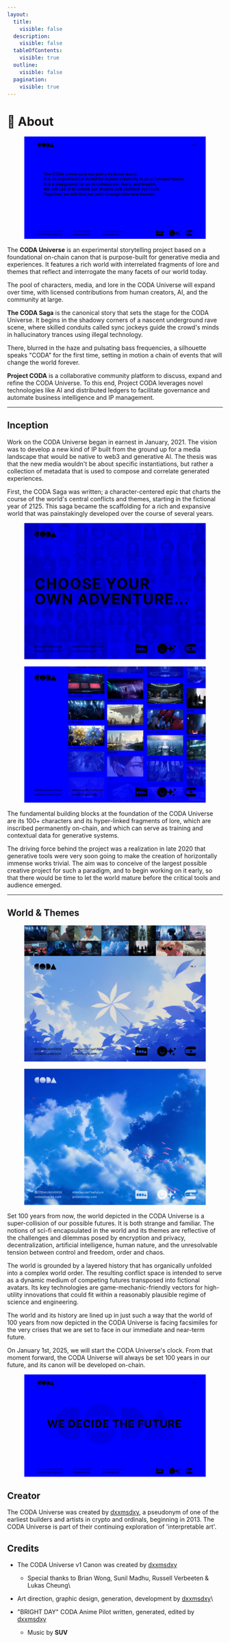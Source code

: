 ```yaml
---
layout:
  title:
    visible: false
  description:
    visible: false
  tableOfContents:
    visible: true
  outline:
    visible: false
  pagination:
    visible: true
---
```


# 📄 About

<div data-full-width="true">

<figure><img src="../../.gitbook/assets/coda_deck_artboards-3.jpg" alt=""><figcaption></figcaption></figure>

</div>

The **CODA Universe** is an experimental storytelling project based on a foundational on-chain canon that is purpose-built for generative media and experiences. It features a rich world with interrelated fragments of lore and themes that reflect and interrogate the many facets of our world today.

The pool of characters, media, and lore in the CODA Universe will expand over time, with licensed contributions from human creators, AI, and the community at large.

**The CODA Saga** is the canonical story that sets the stage for the CODA Universe. It begins in the shadowy corners of a nascent underground rave scene, where skilled conduits called sync jockeys guide the crowd's minds in hallucinatory trances using illegal technology.

There, blurred in the haze and pulsating bass frequencies, a silhouette speaks "CODA" for the first time, setting in motion a chain of events that will change the world forever.

**Project CODA** is a collaborative community platform to discuss, expand and refine the CODA Universe. To this end, Project CODA leverages novel technologies like AI and distributed ledgers to facilitate governance and automate business intelligence and IP management.

***

## Inception

Work on the CODA Universe began in earnest in January, 2021. The vision was to develop a new kind of IP built from the ground up for a media landscape that would be native to web3 and generative AI. The thesis was that the new media wouldn't be about specific instantiations, but rather a collection of metadata that is used to compose and correlate generated experiences.

First, the CODA Saga was written; a character-centered epic that charts the course of the world's central conflicts and themes, starting in the fictional year of 2125. This saga became the scaffolding for a rich and expansive world that was painstakingly developed over the course of several years.

<div>

<figure><img src="../../.gitbook/assets/social_choose-your-own-adventure.jpg" alt=""><figcaption></figcaption></figure>

 

<figure><img src="../../.gitbook/assets/social_canon.jpg" alt=""><figcaption></figcaption></figure>

</div>

The fundamental building blocks at the foundation of the CODA Universe are its 100+ characters and its hyper-linked fragments of lore, which are inscribed permanently on-chain, and which can serve as training and contextual data for generative systems.

The driving force behind the project was a realization in late 2020 that generative tools were very soon going to make the creation of horizontally immense works trivial. The aim was to conceive of the largest possible creative project for such a paradigm, and to begin working on it early, so that there would be time to let the world mature before the critical tools and audience emerged.

***

## World & Themes

<div>

<figure><img src="../../.gitbook/assets/social_100-years-from-now.jpg" alt=""><figcaption></figcaption></figure>

 

<figure><img src="../../.gitbook/assets/social_clouds-01.jpg" alt=""><figcaption></figcaption></figure>

</div>

Set 100 years from now, the world depicted in the CODA Universe is a super-collision of our possible futures. It is both strange and familiar. The notions of sci-fi encapsulated in the world and its themes are reflective of the challenges and dilemmas posed by encryption and privacy, decentralization, artificial intelligence, human nature, and the unresolvable tension between control and freedom, order and chaos.

The world is grounded by a layered history that has organically unfolded into a complex world order. The resulting conflict space is intended to serve as a dynamic medium of competing futures transposed into fictional avatars. Its key technologies are game-mechanic-friendly vectors for high-utility innovations that could fit within a reasonably plausible regime of science and engineering.

The world and its history are lined up in just such a way that the world of 100 years from now depicted in the CODA Universe is facing facsimiles for the very crises that we are set to face in our immediate and near-term future.

On January 1st, 2025, we will start the CODA Universe's clock. From that moment forward, the CODA Universe will always be set 100 years in our future, and its canon will be developed on-chain.

<figure><img src="../../.gitbook/assets/coda_deck_artboards-2.jpg" alt=""><figcaption></figcaption></figure>

## Creator

The CODA Universe was created by [dxxmsdxy](https://www.twitter.com/dreeemtheartist/?hl=en), a pseudonym of one of the earliest builders and artists in crypto and ordinals, beginning in 2013. The CODA Universe is part of their continuing exploration of 'interpretable art'.&#x20;

## Credits

* The CODA Universe v1 Canon was created by [dxxmsdxy](https://app.gitbook.com/u/hBfh4SD8ZWON5lcbgGqAYX8f6jG3 "mention")
  * Special thanks to Brian Wong, Sunil Madhu, Russell Verbeeten & Lukas Cheung\

* Art direction, graphic design, generation, development by [dxxmsdxy](https://app.gitbook.com/u/hBfh4SD8ZWON5lcbgGqAYX8f6jG3 "mention")\

* "BRIGHT DAY" CODA Anime Pilot written, generated, edited by [dxxmsdxy](https://app.gitbook.com/u/hBfh4SD8ZWON5lcbgGqAYX8f6jG3 "mention")
  * Music by **SUV**

